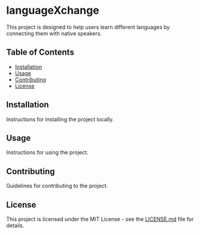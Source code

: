 # languageXchange

This project is designed to help users learn different languages by connecting them with native speakers.

## Table of Contents

- [Installation](#installation)
- [Usage](#usage)
- [Contributing](#contributing)
- [License](#license)

## Installation

Instructions for installing the project locally.

## Usage

Instructions for using the project.

## Contributing

Guidelines for contributing to the project.

## License

This project is licensed under the MIT License - see the [LICENSE.md](LICENSE.md) file for details.